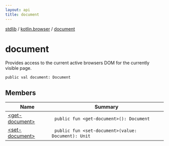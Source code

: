 ```yaml
---
layout: api
title: document
---
```

[stdlib](../../index.html) / [kotlin.browser](../index.html) / [document](index.html)

# document
Provides access to the current active browsers DOM for the currently visible page.
```
public val document: Document
```
## Members
| Name | Summary |
|------|---------|
|[&lt;get-document&gt;](_get-document_.html)|&nbsp;&nbsp;`public fun <get-document>(): Document`<br>|
|[&lt;set-document&gt;](_set-document_.html)|&nbsp;&nbsp;`public fun <set-document>(value: Document): Unit`<br>|
